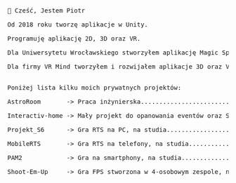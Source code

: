 <pre>
👋 Cześć, Jestem Piotr<br>
Od 2018 roku tworzę aplikacje w Unity. <br>
Programuję aplikację 2D, 3D oraz VR. <br>
Dla Uniwersytetu Wrocławskiego stworzyłem aplikację Magic Spheres oraz stronę internetową: http://magicspheres.uni.wroc.pl/ <br>
Dla firmy VR Mind tworzyłem i rozwijałem aplikacje 3D oraz VR: https://vrmind.pl/ <br>

Poniżej lista kilku moich prywatnych projektów:<br>
AstroRoom       -> Praca inżynierska......................................film na yt: https://youtu.be/NNWBVgMQz24 <br>
Interactiv-home -> Mały projekt do opanowania eventów oraz SOLID..........film na yt: https://youtu.be/tGM42Ra2I3w <br>
Projekt_S6      -> Gra RTS na PC, na studia...............................film na yt: https://youtu.be/JIfik8_Fewc <br>
MobileRTS       -> Gra RTS na telefony, na studia.........................film na yt: https://youtu.be/mECaXEaJKZU <br>
PAM2            -> Gra na smartphony, na studia...........................film na yt: https://youtu.be/AcsKneUWFbI <br>
Shoot-Em-Up     -> Gra FPS stworzona w 4-osobowym zespole, na studia......film na yt: https://youtu.be/5-3VR13IdNo <br>
</pre>
<!---
piotrwojtaszek/piotrwojtaszek is a ✨ special ✨ repository because its `README.md` (this file) appears on your GitHub profile.
You can click the Preview link to take a look at your changes.
--->
